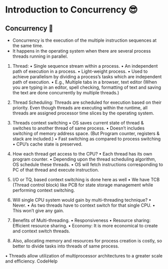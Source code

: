 # Introduction to Concurrency 😎

## Concurrency 🤔

- Concurrency is the execution of the multiple instruction sequences at the same time. 
- It happens in the operating system when there are several process threads running in parallel.

1. Thread:
• Single sequence stream within a process.
• An independent path of execution in a process.
• Light-weight process.
• Used to achieve parallelism by dividing a process’s tasks which are independent path of
execution.
• E.g., Multiple tabs in a browser, text editor (When you are typing in an editor, spell
checking, formatting of text and saving the text are done concurrently by multiple threads.)
1. Thread Scheduling: Threads are scheduled for execution based on their priority. Even though
threads are executing within the runtime, all threads are assigned processor time slices by the
operating system.
1. Threads context switching
• OS saves current state of thread & switches to another thread of same process.
• Doesn’t includes switching of memory address space. (But Program counter, registers &
stack are included.)
• Fast switching as compared to process switching
• CPU’s cache state is preserved.
1. How each thread get access to the CPU?
• Each thread has its own program counter.
• Depending upon the thread scheduling algorithm, OS schedule these threads.
• OS will fetch instructions corresponding to PC of that thread and execute instruction.
1. I/O or TQ, based context switching is done here as well
• We have TCB (Thread control block) like PCB for state storage management while
performing context switching.

1. Will single CPU system would gain by multi-threading technique?
• Never.
• As two threads have to context switch for that single CPU.
• This won’t give any gain.
1. Benefits of Multi-threading.
• Responsiveness
• Resource sharing: Efficient resource sharing.
• Economy: It is more economical to create and context switch threads.
1. Also, allocating memory and resources for process creation is costly, so better to
divide tasks into threads of same process.

• Threads allow utilization of multiprocessor architectures to a greater scale and efficiency.
CodeHelp